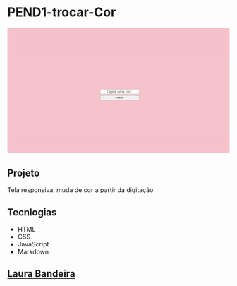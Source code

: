 # PEND1-trocar-Cor
![](./img/cpTela.png)

## Projeto 
Tela responsiva, muda de cor a partir da digitação

## Tecnlogias
* HTML
* CSS
* JavaScript
* Markdown

## [Laura Bandeira](https://www.linkedin.com/in/laura-bandeira-806981353?utm_source=share&utm_campaign=share_via&utm_content=profile&utm_medium=ios_app)